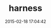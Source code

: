 ---
layout: post
title:  "harness"
repo:   "ahawkins/harness"
date:   2015-02-18 17:04:42
gemurl: https://github.com/ahawkins/harness
---